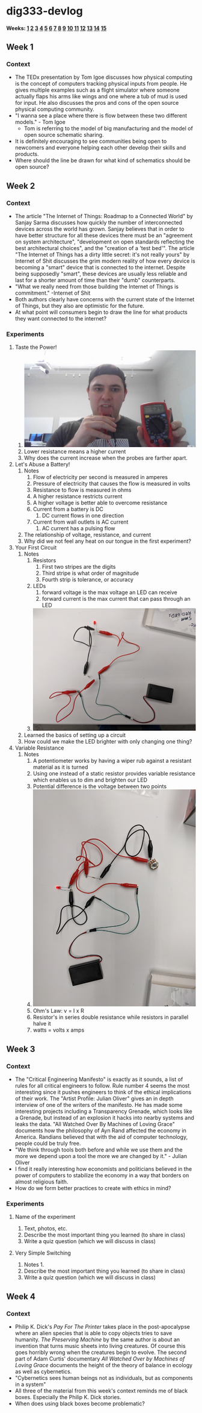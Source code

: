 
# dig333-devlog

#### Weeks: [1](#week-1) [2](#week-2) [3](#week-3) [4](#week-4) [5](#week-5) [6](#week-6) [7](#week-7) [8](#week-8) [9](#week-9) [10](#week-10) [11](#week-11) [12](#week-12) [13](#week-13) [14](#week-14) [15](#week-15)










<!--
BELOW IS A WEEKLY TEMPLATE. COPY/PASTE IT TO ADD A WEEK. SEE ASSIGNMENTS FOR DETAILS 
https://docs.google.com/document/d/1PAoPz-3vDPFWS5q9RHRb-dC7T4earpFXJW8w6v9wfZ0/edit
-->



## Week 1

### Context
  
- The TEDx presentation by Tom Igoe discusses how physical computing is the concept of computers tracking physical inputs from people.  He gives multiple examples such as a flight simulator where someone actually flaps his arms like wings and one where a tub of mud is used for input.  He also discusses the pros and cons of the open source physical computing community.
- "I wanna see a place where there is flow between these two different models." - Tom Igoe
    - Tom is referring to the model of big manufacturing and the model of open source schematic sharing.
- It is definitely encouraging to see communities being open to newcomers and everyone helping each other develop their skills and products.
- Where should the line be drawn for what kind of schematics should be open source?

## Week 2

### Context

- The article "The Internet of Things: Roadmap to a Connected World" by Sanjay Sarma discusses how quickly the number of interconnected devices across the world has grown.  Sanjay believes that in order to have better structure for all these devices there must be an "agreement on system architecture", "development on open standards reflecting the best architectural choices", and the "creation of a 'test bed'".  The article "The Internet of Things has a dirty little secret: it's not really yours" by Internet of Shit discusses the grim modern reality of how every device is becoming a "smart" device that is connected to the internet.  Despite being supposedly "smart", these devices are usually less reliable and last for a shorter amount of time than their "dumb" counterparts.
- "What we really need from those building the Internet of Things is commitment." -Internet of Shit
- Both authors clearly have concerns with the current state of the Internet of Things, but they also are optimistic for the future.
- At what point will consumers begin to draw the line for what products they want connected to the internet?

### Experiments

<!-- List each Platt experiment / Monk recipe outcome, adding notes, photos, schematics, captions to show your work. -->

1. Taste the Power!
    1. ![Tasting the power](./taste_the_power.jpg)
    1. Lower resistance means a higher current
    1. Why does the current increase when the probes are farther apart.
1. Let's Abuse a Battery!
    1. Notes
        1. Flow of electricity per second is measured in amperes
        1. Pressure of electricity that causes the flow is measured in volts
        1. Resistance to flow is measured in ohms
        1. A higher resistance restricts current
        1. A higher voltage is better able to overcome resistance
        1. Current from a battery is DC 
            1. DC current flows in one direction
        1. Current from wall outlets is AC current
            1. AC current has a pulsing flow
    1. The relationship of voltage, resistance, and current
    1. Why did we not feel any heat on our tongue in the first experiment?
1. Your First Circuit
    1. Notes
        1. Resistors
            1. First two stripes are the digits
            1. Third stripe is what order of magnitude
            1. Fourth strip is tolerance, or accuracy
        1. LEDs
            1. forward voltage is the max voltage an LED can receive
            1. forward current is the max current that can pass through an LED
        1. ![My First Circuit](./experiment3.jpg)
    1. Learned the basics of setting up a circuit
    1. How could we make the LED brighter with only changing one thing?
1. Variable Resistance
    1. Notes
        1. A potentiometer works by having a wiper rub against a resistant material as it is turned
        1. Using one instead of a static resistor provides variable resistance which enables us to dim and brighten our LED 
        1. Potential difference is the voltage between two points
        1. ![Circuit with variable resistance](./variableRes.jpg)
        1. Ohm's Law: v = I x R
        1. Resistor's in series double resistance while resistors in parallel halve it
        1. watts = volts x amps   

## Week 3

### Context

- The "Critical Engineering Manifesto" is exactly as it sounds, a list of rules for all critical engineers to follow.  Rule number 4 seems the most interesting since it pushes engineers to think of the ethical implications of their work.  The "Artist Profile: Julian Oliver" gives an in depth interview of one of the writers of the manifesto.  He has made some interesting projects including a Transparency Grenade, which looks like a Grenade, but instead of an explosion it hacks into nearby systems and leaks the data.  "All Watched Over By Machines of Loving Grace" documents how the philosophy of Ayn Rand affected the economy in America.  Randians believed that with the aid of computer technology, people could be truly free.
- "We think through tools both before and while we use them and the more we depend upon a tool the more we are changed by it." - Julian Oliver
- I find it really interesting how economists and politicians believed in the power of computers to stabilize the economy in a way that borders on almost religious faith.
- How do we form better practices to create with ethics in mind?


### Experiments

<!-- List each Platt experiment / Monk recipe outcome, adding notes, photos, schematics, captions to show your work. -->

1. Name of the experiment
    1. Text, photos, etc.
    1. Describe the most important thing you learned (to share in class)
    1. Write a quiz question (which we will discuss in class)

1. Very Simple Switching
    1. Notes
        1. 
    1. Describe the most important thing you learned (to share in class)
    1. Write a quiz question (which we will discuss in class)

## Week 4

### Context
- Philip K. Dick's *Pay For The Printer* takes place in the post-apocalypse where an alien species that is able to copy objects tries to save humanity.  *The Preserving Machine* by the same author is about an invention that turns music sheets into living creatures.  Of course this goes horribly wrong when the creatures begin to evolve.  The second part of Adam Curtis' documentary *All Watched Over by Machines of Loving Grace* documents the height of the theory of balance in ecology as well as cybernetics.
- "Cybernetics sees human beings not as individuals, but as components in a system"
- All three of the material from this week's context reminds me of black boxes.  Especially the Philip K. Dick stories.
- When does using black boxes become problematic?
